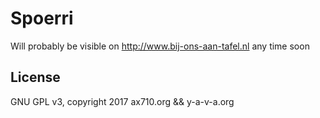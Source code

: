 # Spoerri

Will probably be visible on http://www.bij-ons-aan-tafel.nl any time soon


## License

GNU GPL v3, copyright 2017 ax710.org && y-a-v-a.org
